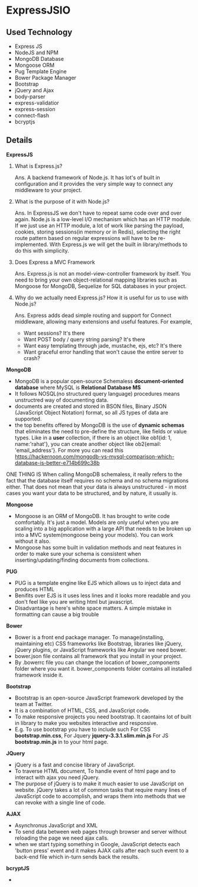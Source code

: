 # ExpressJSIO
## Used Technology
* Express JS                    
* NodeJS and NPM                
* MongoDB Database              
* Mongoose ORM                  
* Pug Template Engine           
* Bower Package Manager         
* Bootstrap
* jQuery and Ajax
* body-parser
* express-validatior
* express-session
* connect-flash
* bcryptjs
## Details
**ExpressJS**
 1) What is Express.js?
 
    Ans. A backend framework of Node.js. It has lot's of built in configuration and it provides the very simple way to connect any middleware to your project.
    
 2) What is the purpose of it with Node.js?
 
    Ans. In ExpressJS we don't have to repeat same code over and over again. Node.js is a low-level I/O mechanism which has an HTTP module. If we just use an HTTP module, a lot of work like parsing the payload, cookies, storing sessions(in memory or in Redis), selecting the right route pattern based on regular expressions will have to be re-implemented. With Express.js we will get the built in library/methods to do this with simplicity.
    
 3) Does Express a MVC Framework
 
    Ans. Express.js is not an model-view-controller framework by itself. You need to bring your own object-relational mapping libraries such as Mongoose for MongoDB, Sequelize for SQL databases in your project.
    
 4) Why do we actually need Express.js? How it is useful for us to use with Node.js?
 
    Ans. Express adds dead simple routing and support for Connect middleware, allowing many extensions and useful features. For example,
    * Want sessions? It's there
    * Want POST body / query string parsing? It's there
    * Want easy templating through jade, mustache, ejs, etc? It's there
    * Want graceful error handling that won't cause the entire server to crash?
    
**MongoDB**

- MongoDB is a popular open-source Schemaless **document-oriented database** where MySQL is **Relational Database MS**
- It follows NOSQL(no structured query language) procedures means unstructred way of documenting data.
- documents are created and stored in BSON files, Binary JSON (JavaScript Object Notation) format, so all JS types of data are supported.
- the top benefits offered by MongoDB is the use of **dynamic schemas** that eliminates the need to pre-define the structure, like fields or value types. Like in a **user** collection, if there is an object like ob1{id: 1, name:'rahat'}, you can create another object like ob2{email: 'email_address'}. For more you can read this https://hackernoon.com/mongodb-vs-mysql-comparison-which-database-is-better-e714b699c38b 
 
 ONE THING IS When calling MongoDB schemaless, it really refers to the fact that the database itself requires no schema and no schema migrations either. That does not mean that your data is always unstructured - in most cases you want your data to be structured, and by nature, it usually is.
 
 **Mongoose**
- Mongoose is an ORM of MongoDB. It has brought to write code comfortably. It's just a model. Models are only useful when you are scaling into a big application with a large API that needs to be broken up into a MVC system(mongoose being your models). You can work without it also.
- Mongoose  has some built in validation methods and neat features in order to make sure your schema is consistent when inserting/updating/finding documents from collections.

**PUG**

- PUG is a template engine like EJS which allows us to inject data and produces HTML
- Benifits over EJS is it uses less lines and it looks more readable and you don't feel like you are writing html but javascript.
- Disadvantage is here's white space matters. A simple mistake in formatting can cause a big trouble

**Bower**

- Bower is a front end package manager. To manage(installing, maintaining etc) CSS frameworks like Bootstrap, libraries like jQuery, jQuery plugins, or JavaScript frameworks like Angular we need bower.
- bower.json file contains all framework that you install in your project.
- By .bowerrc file you can change the location of bower_components folder where you want it. bower_components folder contains all installed framework inside it.

**Bootstrap**

- Bootstrap is an open-source JavaScript framework developed by the team at Twitter.
- It is a combination of HTML, CSS, and JavaScript code.
- To make responsive projects you need bootstrap. It caontains lot of built in library to make you websites interactive and responsive.
- E.g. To use bootstrap you have to include such For CSS **bootstrap.min.css**, For Jquery **jquery-3.3.1.slim.min.js** For JS **bootstrap.min.js** in to your html page.

**JQuery**

- jQuery is a fast and concise library of JavaScript.
- To traverse HTML document, To handle event of html page and to interact with ajax you need jQuery.
- The purpose of jQuery is to make it much easier to use JavaScript on website. jQuery takes a lot of common tasks that require many lines of JavaScript code to accomplish, and wraps them into methods that we can revoke with a single line of code.

**AJAX**

- Asynchronus JavaScript and XML
- To send data between web pages through browser and server without reloading the page we need ajax calls.
- when we start typing something in Google, JavaScript detects each 'button press' event and it makes AJAX calls after each such event to a back-end file which in-turn sends back the results.

**bcryptJS**

- 

